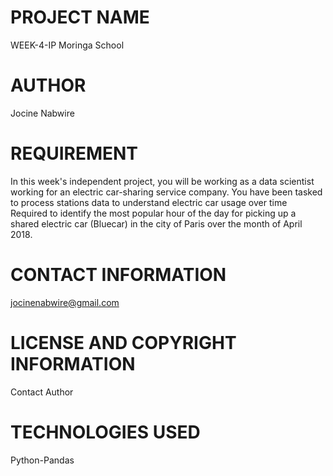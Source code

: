 # PROJECT NAME
WEEK-4-IP Moringa School 
# AUTHOR
Jocine Nabwire
# REQUIREMENT
In this week's independent project, you will be working as a data scientist working for an electric car-sharing service company. You have been tasked to process stations data to understand electric car usage over time
Required to identify the most popular hour of the day for picking up a shared electric car (Bluecar) in the city of Paris over the month of April 2018.
# CONTACT INFORMATION
jocinenabwire@gmail.com
# LICENSE AND COPYRIGHT INFORMATION
Contact Author
# TECHNOLOGIES USED
Python-Pandas
